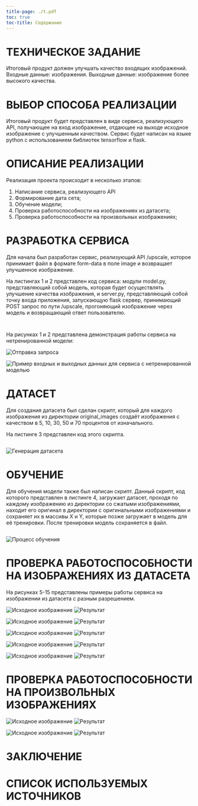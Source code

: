```yaml
---
title-page: ./t.pdf
toc: true
toc-title: Содержание
---
```


# ТЕХНИЧЕСКОЕ ЗАДАНИЕ

Итоговый продукт должен улучшать качество входящих изображений. Входные данные: изображения. Выходные данные: изображение более высокого качества.

# ВЫБОР СПОСОБА РЕАЛИЗАЦИИ

Итоговый продукт будет представлен в виде сервиса, реализующего API, получающее на вход изображение, отдающее на выходе исходное изображение с улучшенным качеством. Сервис будет написан на языке python с использованием библиотек tensorflow и flask.

# ОПИСАНИЕ РЕАЛИЗАЦИИ

Реализация проекта происходит в несколько этапов:

1. Написание сервиса, реализующего API
2. Формирование дата сета;
3. Обучение модели;
4. Проверка работоспособности на изображениях из датасета;
5. Проверка работоспособности на произвольных изображениях;

# РАЗРАБОТКА СЕРВИСА

Для начала был разработан сервис, реализующий API /upscale, которое принимает файл в формате form-data в поле image и возвращает улучшенное изображение.

На листингах 1 и 2 представлен код сервиса: модули model.py, представляющий собой модель, которая будет осуществлять улучшение качества изображения, и server.py, представляющий собой точку входа приложения, запускающую flask сервер, принимающий POST запрос по пути /upscale, прогоняющий изображение через модель и возвращающий ответ пользователю.

~~~{.py include=./project/model.py caption="код модели"}
~~~

~~~{.py include=./project/server.py caption="код сервера"}
~~~

На рисунках 1 и 2 представлена демонстрация работы сервиса на нетренированной модели:

![Отправка запроса](img/demo.png)

![Пример входных и выходных данных для сервиса с нетренированной моделью](img/untrained_in_out.png)

# ДАТАСЕТ

Для создания датасета был сделан скрипт, который для каждого изображения из директории original_images создаёт изображения с качеством в 5, 10, 30, 50 и 70 процентов от изначального.

На листинге 3 представлен код этого скрипта.

~~~{.bash include=./project/generate_dataset.sh caption="Код генератора датасета"}
~~~

![Генерация датасета](img/dataset.png)

# ОБУЧЕНИЕ

Для обучения модели также был написан скрипт. Данный скрипт, код которого представлен в листинге 4, загружает датасет, проходя по каждому изображению из директории со сжатыми изображениями, находит его оригинал в директории с оригинальными изображениями и сохраняет их в массивы X и Y, которые позже загружает в модель для её тренировки. После тренировки модель сохраняется в файл.


~~~{.py include=./project/train.py caption="скрипт тренировки"}
~~~

![Процесс обучения](img/training.png)

# ПРОВЕРКА РАБОТОСПОСОБНОСТИ НА ИЗОБРАЖЕНИЯХ ИЗ ДАТАСЕТА

На рисунках 5-15 представлены примеры работы сервиса на изображении из датасета с разным разрешением.

![Исходное изображение](./project/result_images/sent_pexels-96281476-9258933_compressed_20.jpg) ![Результат](./project/result_images/result_pexels-96281476-9258933_compressed_20.jpg)

![Исходное изображение](./project/result_images/sent_pexels-pincalo-15030820_compressed_10.jpg) ![Результат](./project/result_images/result_pexels-pincalo-15030820_compressed_10.jpg)

![Исходное изображение](./project/result_images/sent_pexels-brandaohh-3183678_compressed_10.jpg) ![Результат](./project/result_images/result_pexels-brandaohh-3183678_compressed_10.jpg)

![Исходное изображение](./project/result_images/sent_pexels-julioneryy-1839919_compressed_30.jpg) ![Результат](./project/result_images/result_pexels-julioneryy-1839919_compressed_30.jpg)

![Исходное изображение](./project/result_images/sent_pexels-leo-pekaar-4848842-6469198_compressed_30.jpg) ![Результат](./project/result_images/result_pexels-leo-pekaar-4848842-6469198_compressed_30.jpg)

# ПРОВЕРКА РАБОТОСПОСОБНОСТИ НА ПРОИЗВОЛЬНЫХ ИЗОБРАЖЕНИЯХ

![Исходное изображение](./output_image.jpg) ![Результат](./isaac_cathedral_enh.jpg)


![Исходное изображение](./output_image1.jpg) ![Результат](./enh1.jpg)

# ЗАКЛЮЧЕНИЕ

# СПИСОК ИСПОЛЬЗУЕМЫХ ИСТОЧНИКОВ
